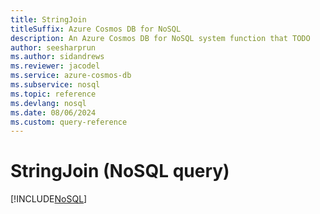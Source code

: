 ```yaml
---
title: StringJoin
titleSuffix: Azure Cosmos DB for NoSQL
description: An Azure Cosmos DB for NoSQL system function that TODO
author: seesharprun
ms.author: sidandrews
ms.reviewer: jacodel
ms.service: azure-cosmos-db
ms.subservice: nosql
ms.topic: reference
ms.devlang: nosql
ms.date: 08/06/2024
ms.custom: query-reference
---
```


# StringJoin (NoSQL query)

[!INCLUDE[NoSQL](../../includes/appliesto-nosql.md)]
